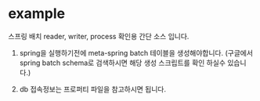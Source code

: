 # example
스프링 배치 reader, writer, process 확인용
간단 소스 입니다.

1. spring을 실행하기전에 meta-spring batch 테이블을 생성해야합니다.
(구글에서 spring batch schema로 검색하시면 해당 생성 스크립트를 확인 하실수 있습니다.)

2. db 접속정보는 프로퍼티 파일을 참고하시면 됩니다.
